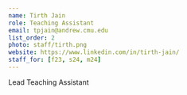 ```yaml
---
name: Tirth Jain
role: Teaching Assistant
email: tpjain@andrew.cmu.edu
list_order: 2
photo: staff/tirth.png
website: https://www.linkedin.com/in/tirth-jain/
staff_for: [f23, s24, m24]
---
```

Lead Teaching Assistant